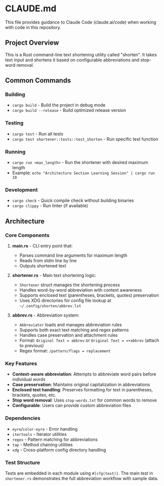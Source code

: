 # CLAUDE.md

This file provides guidance to Claude Code (claude.ai/code) when working with code in this repository.

## Project Overview

This is a Rust command-line text shortening utility called "shorten". It takes text input and shortens it based on configurable abbreviations and stop-word removal.

## Common Commands

### Building
- `cargo build` - Build the project in debug mode
- `cargo build --release` - Build optimized release version

### Testing
- `cargo test` - Run all tests
- `cargo test shortener::tests::test_shorten` - Run specific test function

### Running
- `cargo run <max_length>` - Run the shortener with desired maximum length
- Example: `echo "Architecture Section Learning Session" | cargo run 10`

### Development
- `cargo check` - Quick compile check without building binaries
- `cargo clippy` - Run linter (if available)

## Architecture

### Core Components

1. **main.rs** - CLI entry point that:
   - Parses command line arguments for maximum length
   - Reads from stdin line by line
   - Outputs shortened text

2. **shortener.rs** - Main text shortening logic:
   - `Shortener` struct manages the shortening process
   - Handles word-by-word abbreviation with context awareness
   - Supports enclosed text (parentheses, brackets, quotes) preservation
   - Uses XDG directories for config file lookup at `~/.config/shorten/abbrev.lst`

3. **abbrev.rs** - Abbreviation system:
   - `Abbreviator` loads and manages abbreviation rules
   - Supports both exact text matching and regex patterns
   - Handles case preservation and attachment rules
   - Format: `Original Text = abbrev` or `Original Text = <+abbrev` (attach to previous)
   - Regex format: `/pattern/flags = replacement`

### Key Features

- **Context-aware abbreviation**: Attempts to abbreviate word pairs before individual words
- **Case preservation**: Maintains original capitalization in abbreviations
- **Enclosed text handling**: Preserves formatting for text in parentheses, brackets, quotes, etc.
- **Stop word removal**: Uses `stop-words.txt` for common words to remove
- **Configurable**: Users can provide custom abbreviation files

### Dependencies

- `eyre`/`color-eyre` - Error handling
- `itertools` - Iterator utilities
- `regex` - Pattern matching for abbreviations
- `tap` - Method chaining utilities
- `xdg` - Cross-platform config directory handling

### Test Structure

Tests are embedded in each module using `#[cfg(test)]`. The main test in `shortener.rs` demonstrates the full abbreviation workflow with sample data.